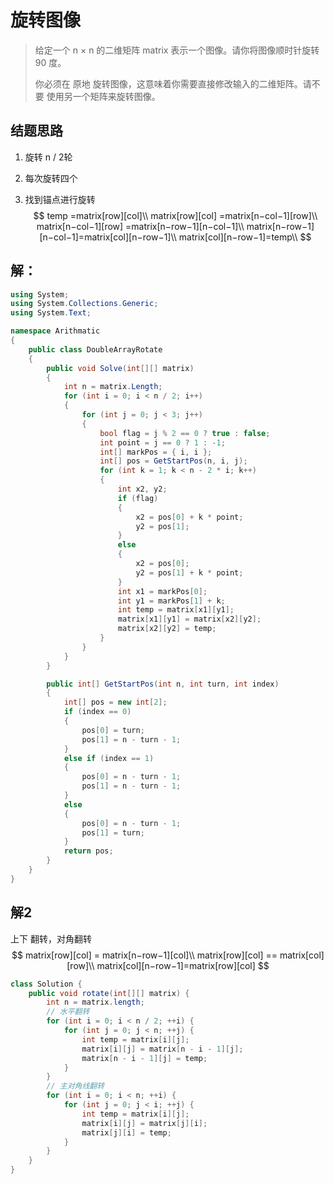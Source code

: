 # 旋转图像

> 给定一个 n × n 的二维矩阵 matrix 表示一个图像。请你将图像顺时针旋转 90 度。
>
> 你必须在 原地 旋转图像，这意味着你需要直接修改输入的二维矩阵。请不要 使用另一个矩阵来旋转图像。
>

## 结题思路

1. 旋转 n / 2轮

2. 每次旋转四个

3. 找到锚点进行旋转
   $$
   temp =matrix[row][col]\\
   matrix[row][col] =matrix[n−col−1][row]\\
   matrix[n−col−1][row] =matrix[n−row−1][n−col−1]\\
   matrix[n−row−1][n−col−1]=matrix[col][n−row−1]\\
   matrix[col][n−row−1]=temp\\
   $$
   

## 解：

```c#
using System;
using System.Collections.Generic;
using System.Text;

namespace Arithmatic
{
    public class DoubleArrayRotate
    {
        public void Solve(int[][] matrix)
        {
            int n = matrix.Length;
            for (int i = 0; i < n / 2; i++)
            {
                for (int j = 0; j < 3; j++)
                {
                    bool flag = j % 2 == 0 ? true : false;
                    int point = j == 0 ? 1 : -1;
                    int[] markPos = { i, i };
                    int[] pos = GetStartPos(n, i, j);
                    for (int k = 1; k < n - 2 * i; k++)
                    {
                        int x2, y2;
                        if (flag)
                        {
                            x2 = pos[0] + k * point;
                            y2 = pos[1];
                        }
                        else
                        {
                            x2 = pos[0];
                            y2 = pos[1] + k * point;
                        }
                        int x1 = markPos[0];
                        int y1 = markPos[1] + k;
                        int temp = matrix[x1][y1];
                        matrix[x1][y1] = matrix[x2][y2];
                        matrix[x2][y2] = temp;
                    }
                }
            }
        }

        public int[] GetStartPos(int n, int turn, int index)
        {
            int[] pos = new int[2];
            if (index == 0)
            {
                pos[0] = turn;
                pos[1] = n - turn - 1;
            }
            else if (index == 1)
            {
                pos[0] = n - turn - 1;
                pos[1] = n - turn - 1;
            }
            else
            {
                pos[0] = n - turn - 1;
                pos[1] = turn;
            }
            return pos;
        }
    }
}

```

## 解2

上下 翻转，对角翻转
$$
matrix[row][col] =  matrix[n−row−1][col]\\
matrix[row][col] == matrix[col][row]\\
matrix[col][n−row−1]=matrix[row][col]
$$


```java
class Solution {
    public void rotate(int[][] matrix) {
        int n = matrix.length;
        // 水平翻转
        for (int i = 0; i < n / 2; ++i) {
            for (int j = 0; j < n; ++j) {
                int temp = matrix[i][j];
                matrix[i][j] = matrix[n - i - 1][j];
                matrix[n - i - 1][j] = temp;
            }
        }
        // 主对角线翻转
        for (int i = 0; i < n; ++i) {
            for (int j = 0; j < i; ++j) {
                int temp = matrix[i][j];
                matrix[i][j] = matrix[j][i];
                matrix[j][i] = temp;
            }
        }
    }
}

```

